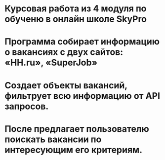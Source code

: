 # Курсовая работа из 4 модуля по обученю в онлайн школе SkyPro



# Программа собирает информацию о вакансиях с двух сайтов: «HH.ru», «SuperJob»
# Создает объекты вакансий, фильтрует всю информацию от API запросов.
# После предлагает пользователю поискать вакансии по интересующим его критериям.
